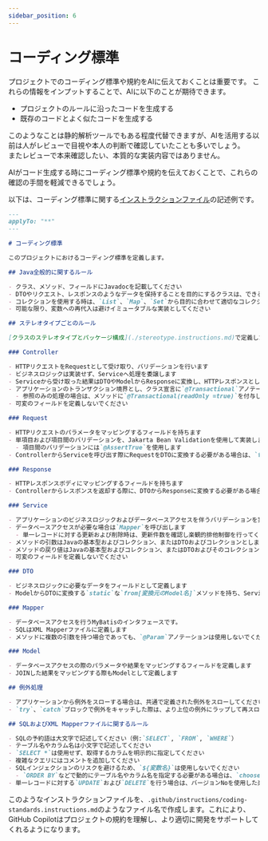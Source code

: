 ```yaml
---
sidebar_position: 6
---
```


# コーディング標準

プロジェクトでのコーディング標準や規約をAIに伝えておくことは重要です。
これらの情報をインプットすることで、AIに以下のことが期待できます。

- プロジェクトのルールに沿ったコードを生成する
- 既存のコードとよく似たコードを生成する

このようなことは静的解析ツールでもある程度代替できますが、AIを活用する以前は人がレビューで目視や本人の判断で確認していたことも多いでしょう。  
またレビューで本来確認したい、本質的な実装内容ではありません。

AIがコード生成する時にコーディング標準や規約を伝えておくことで、これらの確認の手間を軽減できるでしょう。

以下は、コーディング標準に関する[インストラクションファイル](../../shared-instructions-prompts)の記述例です。

```markdown
---
applyTo: "**"
---

# コーディング標準

このプロジェクトにおけるコーディング標準を定義します。  

## Java全般的に関するルール

- クラス、メソッド、フィールドにJavadocを記載してください
- DTOやリクエスト、レスポンスのようなデータを保持することを目的にするクラスは、できる限りRecordsを使用してください
- コレクションを使用する時は、`List`、`Map`、`Set`から目的に合わせて適切なコレクションおよび実装クラスを選択してください
- 可能な限り、変数への再代入は避けイミュータブルな実装としてください

## ステレオタイプごとのルール

[クラスのステレオタイプとパッケージ構成](./stereotype.instructions.md)で定義した各クラスの責務にもとづき、以下のルールに従って実装してください。

### Controller

- HTTPリクエストをRequestとして受け取り、バリデーションを行います
- ビジネスロジックは実装せず、Serviceへ処理を委譲します
- Serviceから受け取った結果はDTOやModelからResponseに変換し、HTTPレスポンスとして返却します
- アプリケーションのトランザクション境界とし、クラス宣言に`@Transactional`アノテーションを付与します
  - 参照のみの処理の場合は、メソッドに`@Transactional(readOnly =true)`を付与します
- 可変のフィールドを定義しないでください

### Request

- HTTPリクエストのパラメータをマッピングするフィールドを持ちます
- 単項目および項目間のバリデーションを、Jakarta Bean Validationを使用して実装します
  - 項目間のバリデーションには`@AssertTrue`を使用します
- ControllerからServiceを呼び出す際にRequestをDTOに変換する必要がある場合は、`to[変換先のDTO名]`メソッドを定義して変換します

### Response

- HTTPレスポンスボディにマッピングするフィールドを持ちます
- Controllerからレスポンスを返却する際に、DTOからResponseに変換する必要がある場合は`static`な`from[変換元のDTO名名]`メソッドを定義して変換します

### Service

- アプリケーションのビジネスロジックおよびデータベースアクセスを伴うバリデーションを実装します
- データベースアクセスが必要な場合は`Mapper`を呼び出します
  - 単一レコードに対する更新および削除時は、更新件数を確認し楽観的排他制御を行ってください
- メソッドの引数はJavaの基本型およびコレクション、またはDTOおよびコレクションとします
- メソッドの戻り値はJavaの基本型およびコレクション、またはDTOおよびそのコレクションとします
- 可変のフィールドを定義しないでください

### DTO

- ビジネスロジックに必要なデータをフィールドとして定義します
- ModelからDTOに変換する`static`な`from[変換元のModel名]`メソッドを持ち、Serviceからの戻り値として使用します

### Mapper

- データベースアクセスを行うMyBatisのインタフェースです。
- SQLはXML Mapperファイルに定義します
- メソッドに複数の引数を持つ場合であっても、`@Param`アノテーションは使用しないでください

### Model

- データベースアクセスの際のパラメータや結果をマッピングするフィールドを定義します
- JOINした結果をマッピングする際もModelとして定義します

## 例外処理

- アプリケーションから例外をスローする場合は、共通で定義された例外をスローしてください
- `try`、`catch`ブロックで例外をキャッチした際は、より上位の例外にラップして再スローするか、ログ出力を行ってください

## SQLおよびXML Mapperファイルに関するルール

- SQLの予約語は大文字で記述してください（例:`SELECT`, `FROM`, `WHERE`）
- テーブル名やカラム名は小文字で記述してください
- `SELECT *`は使用せず、取得するカラムを明示的に指定してください
- 複雑なクエリにはコメントを追加してください
- SQLインジェクションのリスクを避けるため、`${変数名}`は使用しないでください
  - `ORDER BY`などで動的にテーブル名やカラム名を指定する必要がある場合は、`choose`および`when`などの条件分岐と組み合わせて表現するようにしてください
- 単一レコードに対する`UPDATE`および`DELETE`を行う場合は、バージョンNoを使用した楽観的排他制御を行ってください
```

このようなインストラクションファイルを、`.github/instructions/coding-standards.instructions.md`のようなファイル名で作成します。これにより、GitHub Copilotはプロジェクトの規約を理解し、より適切に開発をサポートしてくれるようになります。
